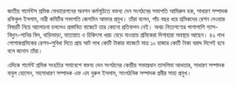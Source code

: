 জাতীয় গার্মেন্টস শ্রমিক ফেডারেশনের অনশন কর্মসূচিতে বক্তব্য দেন সংগঠনের সভাপতি আমিরুল হক, সাধারণ সম্পাদক রফিকুল ইসলাম, নারী কমিটির সভাপতি জেসমিন আক্তার প্রমুখ। তাঁরা বলেন, পাঁচ বছর ধরে শ্রমিকদের রেশন দেওয়ার বিষয়টি নিয়ে আলোচনা চললেও প্রস্তাবিত বাজেটে তার কোনো প্রতিফলন নেই। অথচ নিত্যপণ্যের পাশাপাশি গ্যাস-বিদ্যুৎ-পানির বিল, বাড়িভাড়া, যাতায়াত ও চিকিৎসা খরচ বেড়ে যাওয়ায় শ্রমিকেরা দিশাহারা অবস্থায় আছেন। ৪২ লাখ পোশাকশ্রমিকের রেশন–সুবিধা দিতে প্রায় আট লাখ কোটি টাকার বাজেটে মাত্র ১০ হাজার কোটি টাকা বরাদ্দ দিলেই হবে বলে জানান তাঁরা।

এদিকে গার্মেন্ট শ্রমিক সংহতির সমাবেশে বক্তব্য দেন সংগঠনের কেন্দ্রীয় সভাপ্রধান তাসলিমা আখতার, সাধারণ সম্পাদক বাবুল হোসেন, সহসাধারণ সম্পাদক এফ এম নুরুল ইসলাম, সাংগঠনিক সম্পাদক প্রবীর সাহা প্রমুখ।
